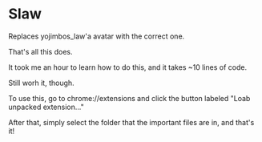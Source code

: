 # Slaw
Replaces yojimbos_law'a avatar with the correct one.


That's all this does.

It took me an hour to learn how to do this, and it takes ~10 lines of code.

Still worh it, though.


To use this, go to chrome://extensions and click the button labeled "Loab unpacked extension..."

After that, simply select the folder that the important files are in, and that's it!

